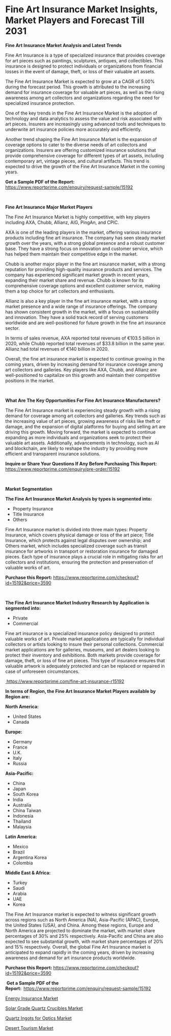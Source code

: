 <p><h1>Fine Art Insurance Market Insights, Market Players and Forecast Till 2031</h1></p><p><strong>Fine Art Insurance Market Analysis and Latest Trends</strong></p>
<p><p>Fine Art Insurance is a type of specialized insurance that provides coverage for art pieces such as paintings, sculptures, antiques, and collectibles. This insurance is designed to protect individuals or organizations from financial losses in the event of damage, theft, or loss of their valuable art assets.</p><p>The Fine Art Insurance Market is expected to grow at a CAGR of 5.00% during the forecast period. This growth is attributed to the increasing demand for insurance coverage for valuable art pieces, as well as the rising awareness among art collectors and organizations regarding the need for specialized insurance protection.</p><p>One of the key trends in the Fine Art Insurance Market is the adoption of technology and data analytics to assess the value and risk associated with art pieces. Insurers are increasingly using advanced tools and techniques to underwrite art insurance policies more accurately and efficiently.</p><p>Another trend shaping the Fine Art Insurance Market is the expansion of coverage options to cater to the diverse needs of art collectors and organizations. Insurers are offering customized insurance solutions that provide comprehensive coverage for different types of art assets, including contemporary art, vintage pieces, and cultural artifacts. This trend is expected to drive the growth of the Fine Art Insurance Market in the coming years.</p></p>
<p><strong>Get a Sample PDF of the Report:&nbsp;</strong> <a href="https://www.reportprime.com/enquiry/request-sample/15192">https://www.reportprime.com/enquiry/request-sample/15192</a></p>
<p>&nbsp;</p>
<p><strong>Fine Art Insurance Major Market Players</strong></p>
<p><p>The Fine Art Insurance Market is highly competitive, with key players including AXA, Chubb, Allianz, AIG, PingAn, and CPIC. </p><p>AXA is one of the leading players in the market, offering various insurance products including fine art insurance. The company has seen steady market growth over the years, with a strong global presence and a robust customer base. They have a strong focus on innovation and customer service, which has helped them maintain their competitive edge in the market.</p><p>Chubb is another major player in the fine art insurance market, with a strong reputation for providing high-quality insurance products and services. The company has experienced significant market growth in recent years, expanding their market share and revenue. Chubb is known for its comprehensive coverage options and excellent customer service, making them a top choice for art collectors and enthusiasts.</p><p>Allianz is also a key player in the fine art insurance market, with a strong market presence and a wide range of insurance offerings. The company has shown consistent growth in the market, with a focus on sustainability and innovation. They have a solid track record of serving customers worldwide and are well-positioned for future growth in the fine art insurance sector.</p><p>In terms of sales revenue, AXA reported total revenues of €103.5 billion in 2020, while Chubb reported total revenues of $33.8 billion in the same year. Allianz had total revenues of €140 billion in 2020.</p><p>Overall, the fine art insurance market is expected to continue growing in the coming years, driven by increasing demand for insurance coverage among art collectors and galleries. Key players like AXA, Chubb, and Allianz are well-positioned to capitalize on this growth and maintain their competitive positions in the market.</p></p>
<p>&nbsp;</p>
<p><strong>What Are The Key Opportunities For Fine Art Insurance Manufacturers?</strong></p>
<p><p>The Fine Art Insurance market is experiencing steady growth with a rising demand for coverage among art collectors and galleries. Key trends such as the increasing value of art pieces, growing awareness of risks like theft or damage, and the expansion of digital platforms for buying and selling art are driving this growth. Moving forward, the market is expected to continue expanding as more individuals and organizations seek to protect their valuable art assets. Additionally, advancements in technology, such as AI and blockchain, are likely to reshape the industry by providing more efficient and transparent insurance solutions.</p></p>
<p><strong>Inquire or Share Your Questions If Any Before Purchasing This Report:</strong> <a href="https://www.reportprime.com/enquiry/pre-order/15192">https://www.reportprime.com/enquiry/pre-order/15192</a></p>
<p>&nbsp;</p>
<p><strong>Market Segmentation</strong></p>
<p><strong>The Fine Art Insurance Market Analysis by types is segmented into:</strong></p>
<p><ul><li>Property Insurance</li><li>Title Insurance</li><li>Others</li></ul></p>
<p><p>Fine Art Insurance market is divided into three main types: Property Insurance, which covers physical damage or loss of the art piece; Title Insurance, which protects against legal disputes over ownership; and Others market, which includes specialized coverage such as transit insurance for artworks in transport or restoration insurance for damaged pieces. Each type of insurance plays a crucial role in mitigating risks for art collectors and institutions, ensuring the protection and preservation of valuable works of art.</p></p>
<p><strong>Purchase this Report:&nbsp;</strong><a href="https://www.reportprime.com/checkout?id=15192&price=3590">https://www.reportprime.com/checkout?id=15192&price=3590</a></p>
<p>&nbsp;</p>
<p><strong>The Fine Art Insurance Market Industry Research by Application is segmented into:</strong></p>
<p><ul><li>Private</li><li>Commercial</li></ul></p>
<p><p>Fine art insurance is a specialized insurance policy designed to protect valuable works of art. Private market applications are typically for individual collectors or artists looking to insure their personal collections. Commercial market applications are for galleries, museums, and art dealers looking to protect their inventory and exhibitions. Both markets provide coverage for damage, theft, or loss of fine art pieces. This type of insurance ensures that valuable artwork is adequately protected and can be replaced or repaired in case of unforeseen circumstances.</p></p>
<p><a href="https://www.reportprime.com/fine-art-insurance-r15192">&nbsp;https://www.reportprime.com/fine-art-insurance-r15192</a></p>
<p><strong>In terms of Region, the Fine Art Insurance Market Players available by Region are:</strong></p>
<p>
    <p> <strong> North America: </strong>
        <ul>
            <li>United States</li>
            <li>Canada</li>
        </ul>
        </p> 
    <p> <strong> Europe: </strong>
        <ul>
            <li>Germany</li>
            <li>France</li>
            <li>U.K.</li>
            <li>Italy</li>
            <li>Russia</li>
        </ul>
        </p> 
    <p> <strong> Asia-Pacific: </strong>
        <ul>
            <li>China</li>
            <li>Japan</li>
            <li>South Korea</li>
            <li>India</li>
            <li>Australia</li>
            <li>China Taiwan</li>
            <li>Indonesia</li>
            <li>Thailand</li>
            <li>Malaysia</li>
        </ul>
        </p> 
    <p> <strong> Latin America: </strong>
        <ul>
            <li>Mexico</li>
            <li>Brazil</li>
            <li>Argentina Korea</li>
            <li>Colombia</li>
        </ul>
        </p> 
    <p> <strong> Middle East & Africa: </strong>
        <ul>
            <li>Turkey</li>
            <li>Saudi</li>
            <li>Arabia</li>
            <li>UAE</li>
            <li>Korea</li>
        </ul>
    </p>
    </p>
<p><p>The Fine Art Insurance market is expected to witness significant growth across regions such as North America (NA), Asia-Pacific (APAC), Europe, the United States (USA), and China. Among these regions, Europe and North America are projected to dominate the market, with market share percentages of 30% and 25% respectively. Asia-Pacific and China are also expected to see substantial growth, with market share percentages of 20% and 15% respectively. Overall, the global Fine Art Insurance market is anticipated to expand rapidly in the coming years, driven by increasing awareness and demand for art insurance products worldwide.</p></p>
<p><strong>Purchase this Report: </strong><a href="https://www.reportprime.com/checkout?id=15192&price=3590">https://www.reportprime.com/checkout?id=15192&price=3590</a></p>
<p>&nbsp;<strong>Get a Sample PDF of the Report:&nbsp;&nbsp;</strong><a href="https://www.reportprime.com/enquiry/request-sample/15192">https://www.reportprime.com/enquiry/request-sample/15192</a></p>
<p><strong></strong></p>
<p><p><a href="https://github.com/nicholepatriciadoylenwnrjr0/Market-Research-Report-List-2/blob/main/energy-insurance-market.md">Energy Insurance Market</a></p><p><a href="https://www.linkedin.com/pulse/solar-grade-quartz-crucibles-market-challenges-opportunities-teb9f?trackingId=dfBJCINZVT69BDiQnWXyAA%3D%3D">Solar Grade Quartz Crucibles Market</a></p><p><a href="https://www.linkedin.com/pulse/quartz-ingots-optics-market-size-furnishes-valuable-information-2kiuf?trackingId=dyCZCB7HIx01gd3pzwhf6Q%3D%3D">Quartz Ingots for Optics Market</a></p><p><a href="https://github.com/gamblestampleyjenny50m5sl6/Market-Research-Report-List-2/blob/main/desert-tourism-market.md">Desert Tourism Market</a></p></p>